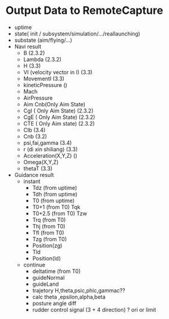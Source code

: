 # Output Data to RemoteCapture
  - uptime
  - state( init / subsystem/simulation/.../reallaunching)
  - substate (aim/flying/...)
  - Navi result
    - B (2.3.2)
    - Lambda  (2.3.2)
    - H (3.3)
    - VI (velocity vector in I) (3.3)
    - MovementI (3.3)
    - kineticPressure ()
    - Mach
    - AirPressure
    - Aim Cnb(Only Aim State)
    - CgI ( Only Aim State) (2.3.2)
    - CgE ( Only Aim State) (2.3.2)
    - CTE ( Only Aim state) (2.3.2)
    - CIb (3.4)
    - Cnb (3.2)
    - psi,fai,gamma (3.4)
    - r (di xin shiliang) (3.3)
    - Acceleration(X,Y,Z) ()
    - Omega(X,Y,Z)
    - thetaT (3.3)
  - Guidance result
    - instant
      - Tdz (from uptime)
      - Tdh (from uptime)
      - T0  (from uptime)
      - T0+1  (from T0) Tqk
      - T0+2.5 (from T0) Tzw
      - Trq (from T0)
      - Thj (from T0)
      - Tfl (from T0)
      - Tzg (from T0)
      - Position(zg)
      - Tld
      - Position(ld)
    - continue
      - deltatime (from T0)
      - guideNormal
      - guideLand
      - trajetory H,theta,psic,phic,gammac??
      - calc theta ,epsilon,alpha,beta
      - posture angle diff
      - rudder control signal (3 + 4 direction) ? ori or limit 
